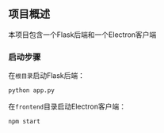 ## 项目概述
本项目包含一个Flask后端和一个Electron客户端

### 启动步骤
在`根目录`启动Flask后端：

```bash
python app.py
```
在`frontend`目录启动Electron客户端：


```bash
npm start
```